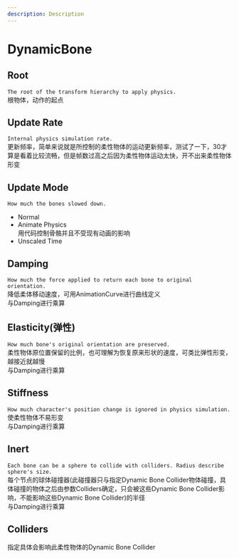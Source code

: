 ```yaml
---
description: Description
---
```


# DynamicBone
## Root
``` The root of the transform hierarchy to apply physics. ```  
根物体，动作的起点
## Update Rate
``` Internal physics simulation rate. ```  
更新频率，简单来说就是所控制的柔性物体的运动更新频率，测试了一下，30才算是看着比较流畅，但是帧数过高之后因为柔性物体运动太快，开不出来柔性物体形变
## Update Mode
``` How much the bones slowed down. ```
- Normal
- Animate Physics  
用代码控制骨骼并且不受现有动画的影响
- Unscaled Time
## Damping
``` How much the force applied to return each bone to original orientation. ```  
降低柔体移动速度，可用AnimationCurve进行曲线定义  
与Damping进行乘算
## Elasticity(弹性)
``` How much bone's original orientation are preserved. ```  
柔性物体原位置保留的比例，也可理解为恢复原来形状的速度，可类比弹性形变，越接近就越慢  
与Damping进行乘算
## Stiffness
``` How much character's position change is ignored in physics simulation. ```  
使柔性物体不易形变  
与Damping进行乘算
## Inert
``` Each bone can be a sphere to collide with colliders. Radius describe sphere's size. ```  
每个节点的球体碰撞器(此碰撞器只与指定Dynamic Bone Collider物体碰撞，具体碰撞的物体之后由参数Colliders确定，只会被这些Dynamic Bone Collider影响，不能影响这些Dynamic Bone Collider)的半径  
与Damping进行乘算
## Colliders
指定具体会影响此柔性物体的Dynamic Bone Collider